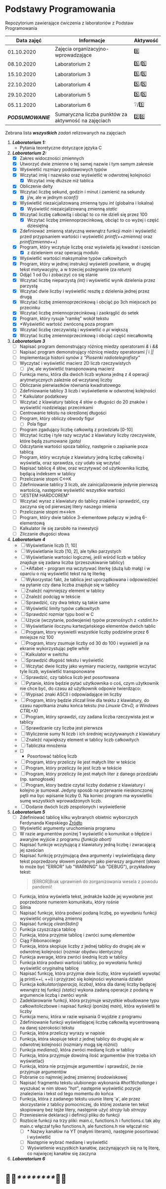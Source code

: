 # Podstawy Programowania
Repozytorium zawierające ćwiczenia z laboratoriów z Podstaw Programowania

Data zajęć | Informacje | Aktywość
------------------|-----|---------
01.10.2020 | Zajęcia organizacyjno-wprowadzające | :zero:
08.10.2020 | Laboratorium 2 | :five:/:five:
15.10.2020 | Laboratorium 3 | :five:/:five:
22.10.2020 | Laboratorium 4 | :five:/:five:
29.10.2020 | Laboratorium 5 | :five:/:five:
05.11.2020 | Laboratorium 6 | :grey_question:/:five:
_**PODSUMOWANIE**_ | Sumaryczna liczba punktów za aktywność na zajęciach | :two::zero:

Zebrana lista _**wszystkich** zadań_ relizowanych na zajęciach
1. _**Laboratorium 1:**_
    * Pytania teoretyczne dotyczące języka C
2. _**Laboratorium 2:**_ 
    - [x] Zakres widoczności zmiennych
    - [x] Utworzyć dwie zmienne o tej samej nazwie i tym samym zakresie
    - [x] Wyświetlić rozmiary podstawowych typów
    - [x] Wczytać imię i nazwisko oraz wyświetlić w odwrotnej kolejności
        - [x] Wczytać imię dłuższe niż tablica
    - [x] Obliczenie delty
    - [x] Wczytać liczbę sekund, godzin i minut i zamienić na sekundy
        - [x] j/w, ale w jednym _scanf()_
    - [x] Wyświetlić niezaicjalizowaną zmienną typu _int_ (globalna i lokalna)
        - [x] Wyświetlić niezaicjalizowaną zmienną _static_
    - [x] Wczytać liczbę całkowitą i obciąć to co nie dzieli się przez 100
        - [x] Wczytać liczbę zmiennoprzecinkową, obciąć to co wyżej i część dziesiętną
    - [x] Zdefiniować zmienną statyczną wewnątrz funkcji _main_ i wyświetlić przed przypisaniem wartości i wyświetlić _printf(++zmienna)_ oraz _printf(zmienna++)_
    - [x] Program, który wczytuje liczbę oraz wyświetla jej kwadrat i sześcian
        - [x] z dzieleniem oraz operacją modulo
    - [x] Wyświetlić wartości maksymalne typów całkowitych
    - [x] Program, który w jednej instrukcji wyświetli powitanie, w drugiej tekst motywacyjny, a w trzeciej pożegnanie (za _return_)
    - [x] Odjąć 1 od 0u i zobaczyć co się stanie
    - [x] Wczytać liczbę nieparzystą _(int)_ i wyświetlić wynik dzielenia przez parzystą
    - [x] Wczytać dwie liczby i wyświetlić resztę z dzielenia jednej przez drugą
    - [x] Wczytać liczbę zmiennoprzecinkową i obciąć po 3ch miejscach po przecinku
    - [x] Wczytać liczbę zmiennoprzecinkową i zaokrąglić do setek
    - [x] Program, który rysuje "ramkę" wokół tekstu
    - [x] \*Wyświetlić wartość zwróconą poza program
    - [x] Wczytać liczbę rzeczywistą i wyświetlić o _pi_ większą
    - [x] Wczytać liczbę zmiennoprzecinkową i obciąć część niecałkowitą
3. _**Laboratorium 3**_    
    - [ ] Napisać program demonstrujący różnicę miedzy operatorami _&_ i _&&_
    - [ ] Napisać program demonstrujący różnicę miedzy operatorami _|_ i _||_
    - [ ] Implementacja historii synów z _"Piosenki radiotelegrafisty"_
    - [ ] Wyczytać i wyświetlić macierz 2D liczb rzeczywistych
        - [ ] j/w, ale wyświetlić transponowaną macierz
    - [ ] Funkcja menu, która dla dwóch liczb wykona jedną z 4 operacji arytmetycznych zależnie od wczytanej liczby
    - [ ] Obliczanie pierwiastków równania kwadratowego
    - [ ] Zdefiniowanie tablicy 3 liczb i wyświetlenie w odwrotnej kolejności
    - [ ] \* Kalkulator podatkowy
    - [ ] Wczytać z klawiatury tablicę 4 słów o długości do 20 znaków i wyświetlić rozdzielając przecinkami
    - [ ] Centrowanie tekstu na określonej długości
    - [ ] Program, który obliczy obwody figur
        - [ ] Pola figur
    - [ ] Program zgadujący liczbę całkowitą z przedziału \[0-10\]
    - [ ] Wczytać liczbę i tyle razy wczytać z klawiatury liczby rzeczywiste, które będą zsumowane _(goto)_
    - [ ] Odczytanie wartości spoza tablicy, następnie o zapisanie poza tablicą
    - [ ] Program, który wczytuje z klawiatury jedną liczbę całkowitą i wyświetla, oraz sprawdza, czy udało się wczytać
    - [ ] Napisać tablicę 4 słów, oraz wczytywać od użytkownika liczbę, będącą indeksem w tablicy
    - [ ] Przeliczanie stopni C<->K
    - [ ] Zdefiniowanie tablicy 3 liczb, ale zainicjalizowanie jedynie pierwszą wartością, następnie wyświetlić wszystkie wartości
    - [ ] "JESTEM HARDCOREM"
    - [ ] Wczytać wyraz z klawiatury do tablicy znaków i sprawdzić, czy zaczyna się od pierwszej litery naszego imienia
    - [ ] Przeliczanie stopni m<->km
    - [ ] Program, który dwie tablice 3-elementowe połączy w jedną 6-elementową
    - [ ] Kalkulator ile się zarobiło na inwestycji
    - [ ] Zliczanie długości słowa
4. _**Laboratorium 4**_
    - [ ] Wyświetlanie liczb \[1, 10\]
    - [ ] Wyświetlanie liczb \[10, 2\], ale tylko parzystych
    - [ ] Wyświetlanie wartości logicznej, jeśli wśród liczb w tablicy znajduje się zadana liczba (przeszukiwanie tablicy)
    - [ ] \*Alfabet - program ma wczytywać literkę (dużą lub małą) i w oparciu o nią wyświetlić tekst na tę literkę
    - [ ] Wykorzystać fakt, że tablica jest uporządkowana i odpowiedzieć na pytanie czy dana liczba znajduje się w tablicy
    - [ ] Znaleźć najmniejszy element w tablicy
    - [ ] Znaleźć podciąg w tekście
    - [ ] Sprawdzić, czy dwa teksty są takie same
    - [ ] Wyświetlić limity typów całkowitych
    - [ ] Sprawdzić rozmiar typu bool w C
    - [ ] Użycie (wczytanie, podwojenie) typów przenośnych z _<stdint.h>_
    - [ ] Wyświetlanie iloczynu kartezjańskiego elementów dwóch tablic
    - [ ] Program, ktory wyswietli wszystkie liczby podzielne przez 6 mniejsze niz 100
    - [ ] Program, ktory zsumuje liczby od 30 do 100 i wyswietli je na ekranie wykorzystując pętle _while_
    - [ ] Kalkulator w switchu
    - [ ] Sprawdzić długość tekstu i wyświetlić
    - [ ] Wczytać dwie liczby jako wymiary macierzy, następnie wczytać tyle liczb, wyświetlić transponowane
    - [ ] Sprawdzić, czy tablica liczb jest posortowana
    - [ ] Pytanie, które będzie pytać użytkownika o coś, czym użytkownik nie chce być, do czasu aż użytkownik odpowie twierdząco:
    - [ ] Wypisać znaki ASCII i odpowiadające im liczby
    - [ ] Program, który będzie zliczał linie dla tesktu z klawiatury, do czasu napotkania znaku końca tekstu _(na Linuxie Ctr+D, a Windows CTRL+X)_
    - [ ] Program, który sprawdzi, czy zadana liczba rzeczywista jest w tablicy
    - [ ] Sprawdzanie czy liczba jest pierwsza
    - [ ] Wyliczenie sumy N liczb i ich średniej wczytywanych z klawiatury
    - [ ] Znaleźć największy element w tablicy liczb całkowitych
    - [ ] Tabliczka mnożenia
    - [ ] * Posortować tablicę liczb
    - [ ] Program, który przeliczy ile jest małych liter w tekście
    - [ ] Program, który przeliczy ile jest liczb w tekście
    - [ ] Program, który przeliczy ile jest małych liter z danego przedziału (np. samogłosek)
    - [ ] Program, ktory bedzie czytal liczby dodatnie z klawiatury i kolejno je sumował. Jedyny sposób na przerwanie nieskonczonej pętli ma byc wpisanie liczby 0. Na koniec program ma wyswietlic sumę wszystkich wprowadzonych liczb.
    - [ ] Dodanie dwóch liczb zespolonych i wyświetlenie
5. _**Laboratorium 5**_
    - [ ] Zdefiniować tablicę kilku wybranych obietnic wyborczych Ferdynanda Kiepskiego [Źródło](https://www.youtube.com/watch?v=2SA4j2Wyauo)
    - [ ] Wyświetlić argumenty uruchomienia programu
    - [ ] W razie argumentów poniżej 1 wyświetlić o komunikat o błędzie i awaryjne wyjście z programu _(funkcja abort)_
    - [ ] Napisać funkcje wczytującą z klawiatury jedną liczbę i zwracającą jej sześcian
    - [ ] Napisać funkcję przyjmującą dwa argumenty i wyświetlającą dany tekst poprzedzony słowem podanym jako pierwszy argument (słowo to może być "ERROR" lub "WARNING" lub "DEBUG"), przykładowy tekst:
        > [ERROR]Brak uprawnień do zorganizowania wesela z powodu pandemii!
    - [ ] Funkcja, która wyświetla tekst, jednakże każde jej wywołanie jest poprzedzone numerem komunikatu, który rośnie
    - [ ] Silnia
    - [ ] Napisać funkcje, która podwoi podaną liczbę, po wywołaniu funkcji wyświetlić oryginalną zmienną
    - [ ] Napisać funkcję _cleanStdin()_
    - [ ] Funkcja czyszcząca tablicę
    - [ ] Funkcja, która przyjmie tablicę i zwróci sumę elementów
    - [ ] Ciąg Fibbonacciego
    - [ ] Funkcja, która skopiuje liczby z jednej tablicy do drugiej ale w odwrotnej kolejności (rozmiar obydwu identyczny)
    - [ ] Funkcja average, która zwróci średnią liczb w tablicy
    - [ ] Funkcja która podwoi wartości tablicy, po wywołaniu funkcji wyświetlić oryginalną tablicę
    - [ ] Napisać funkcję, która przyjmie dwie liczby, które wyświetli wywołać ją print(++i, ++i) i przyjrzeć się kolejności wykonania działań
    - [ ] Funkcja _kalkulator(operacja, liczba)_, która dla danej liczby będącej wewnątrz tej funkcji _(static)_ wykona zadaną operacje z podaną w argumencie liczbą i zwróci wynik
    - [ ] Zadeklarowanie funkcji, która przyjmuje wszystkie wbudowane typu całkowitoliczbowe i napisać funkcji (poniżej _main_), która wyświetli te liczby
    - [ ] Funkcja menu, która w razie wpisania 0 wyjdzie z programu
    - [ ] Zdefiniowanie funkcji wyświetlającej liczbę całkowitą wycentrowaną na danej szerokości tekstu
    - [ ] Funkcja, która przeliczy wyrazy w napisie
    - [ ] Funkcja, która skopiuje tekst z jednej tablicy do drugiej ale w odwrotnej kolejności (rozmiary mogą się różnić)
    - [ ] Funkcja _mediana()_, która zwróci medianę liczb w tablicy
    - [ ] Funkcja, która przyjmuje dowolną ilość argumentów (nie trzeba ich wyświetlać)
    - [ ] Funkcja, która nie przyjmuje argumentów i sprawdzić, że nie przyjmuje argumentów
    - [ ] Pobranie co najmniej jednej zmiennej środowiskowej
    - [ ] Napisać fragmentu tekstu ulubionego wykonania _#hot16challange_ i wyszukać w nim słowo _"hot"_, następnie wyświetlić pozycje znalezienia i tekst od tego momentu do końca
    - [ ] Funkcja, która z zadanego tekstu usunie literę 'a', ale przez skorzystanie z tablicy pomocniczej, do której zostanie ten tekst skopiowany bez tejże litery, następnie użyć _strcpy_ lub _strncpy_
    - [ ] Przeniesienie deklaracji i definicji pliku do funkcji
    - [ ] Rozbicie funkcji na trzy pliki: main.c, functions.h i functions.c tak aby main.c włączał tylko functions.h, ale functions.h nie włączał nic
        - [ ] \* Nazwy kanałów na YT (małymi literami), następnie posortować i wyświetlić
        - [ ] Następnie wybrać medianę i wyświetlić
        - [ ] Wyświetlenie wszystkich kanałów, zaczynających się na tę literę, co najwięcej kanałów się zaczyna
6. _**Laboratorium 6**_




#  :rainbow_flag:_********_:rainbow_flag:
